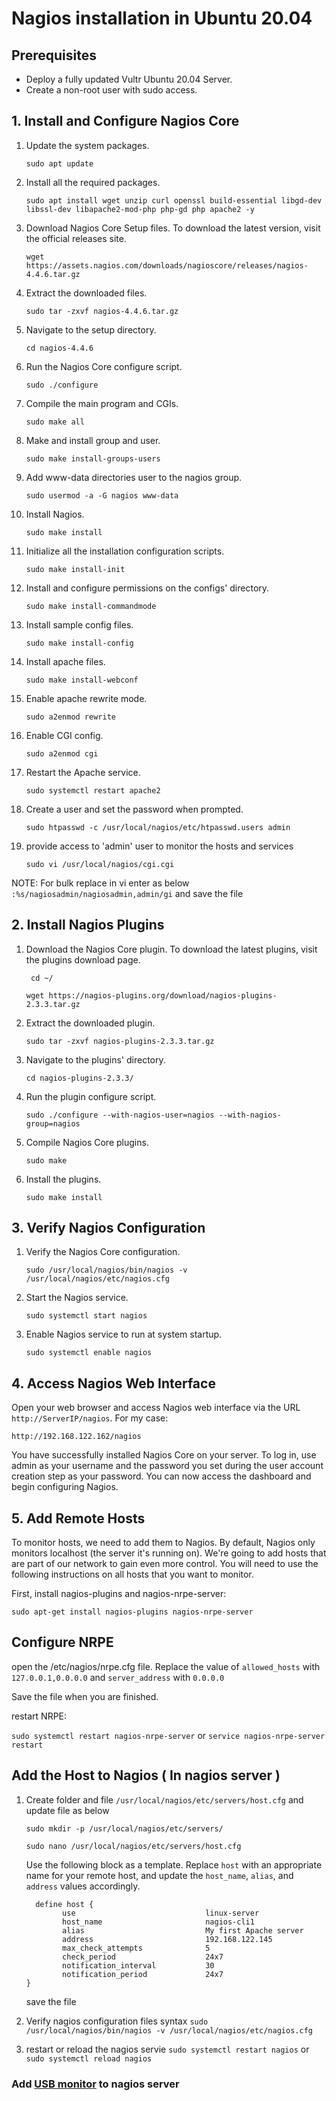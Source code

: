 # Nagios installation in Ubuntu 20.04

## Prerequisites

 - Deploy a fully updated Vultr Ubuntu 20.04 Server.
 - Create a non-root user with sudo access.

## 1. Install and Configure Nagios Core

 1. Update the system packages.

    `sudo apt update`
 
 2. Install all the required packages.

    `sudo apt install wget unzip curl openssl build-essential libgd-dev libssl-dev libapache2-mod-php php-gd php apache2 -y`
 
 3. Download Nagios Core Setup files. To download the latest version, visit the official releases site.
 
    `wget https://assets.nagios.com/downloads/nagioscore/releases/nagios-4.4.6.tar.gz`
 
 4. Extract the downloaded files.

    `sudo tar -zxvf nagios-4.4.6.tar.gz`
 
 5. Navigate to the setup directory.

    `cd nagios-4.4.6`
 
 6. Run the Nagios Core configure script.

    `sudo ./configure`
 
 7. Compile the main program and CGIs.

    `sudo make all`
 
 8. Make and install group and user.

    `sudo make install-groups-users`
 
 9. Add www-data directories user to the nagios group.

    `sudo usermod -a -G nagios www-data`
 
 10. Install Nagios. 
 
      `sudo make install`
 
 11. Initialize all the installation configuration scripts.

      `sudo make install-init`
 
 12. Install and configure permissions on the configs' directory.

      `sudo make install-commandmode`
 
 13. Install sample config files.

      `sudo make install-config`
 
 14. Install apache files.

      `sudo make install-webconf`
 
 15. Enable apache rewrite mode.

      `sudo a2enmod rewrite`
 
 16. Enable CGI config.

      `sudo a2enmod cgi`
 
 17. Restart the Apache service.

      `sudo systemctl restart apache2`
 
 18. Create a user and set the password when prompted.

      `sudo htpasswd -c /usr/local/nagios/etc/htpasswd.users admin`
 
 19. provide access to 'admin' user to monitor the hosts and services

      `sudo vi /usr/local/nagios/cgi.cgi`
 
 NOTE: For bulk replace in vi enter as below 
 `:%s/nagiosadmin/nagiosadmin,admin/gi`
 and save the file 

## 2. Install Nagios Plugins
 
 1. Download the Nagios Core plugin. To download the latest plugins, visit the plugins download page.

    `
    cd ~/`

    `wget https://nagios-plugins.org/download/nagios-plugins-2.3.3.tar.gz
    `
 2. Extract the downloaded plugin.

    `sudo tar -zxvf nagios-plugins-2.3.3.tar.gz`
 
 3. Navigate to the plugins' directory.

    `cd nagios-plugins-2.3.3/`
 
 4. Run the plugin configure script.

    `sudo ./configure --with-nagios-user=nagios --with-nagios-group=nagios`
 
 5. Compile Nagios Core plugins.

    `sudo make`
 
 6. Install the plugins.

    `sudo make install`
 
## 3. Verify Nagios Configuration
 
 1. Verify the Nagios Core configuration.

    `sudo /usr/local/nagios/bin/nagios -v /usr/local/nagios/etc/nagios.cfg`
 
 2. Start the Nagios service.

    `sudo systemctl start nagios`
 
 3. Enable Nagios service to run at system startup.

    `sudo systemctl enable nagios`
 
## 4. Access Nagios Web Interface

Open your web browser and access Nagios web interface via the URL `http://ServerIP/nagios`. For my case:

`http://192.168.122.162/nagios`

You have successfully installed Nagios Core on your server. To log in, use admin as your username and the password you set during the user account creation step as your password. You can now access the dashboard and begin configuring Nagios.

## 5. Add Remote Hosts

To monitor hosts, we need to add them to Nagios. By default, Nagios only monitors localhost (the server it's running on). We're going to add hosts that are part of our network to gain even more control. You will need to use the following instructions on all hosts that you want to monitor.

First, install nagios-plugins and nagios-nrpe-server:

`sudo apt-get install nagios-plugins nagios-nrpe-server`

## Configure NRPE

open the /etc/nagios/nrpe.cfg file. Replace the value of `allowed_hosts` with `127.0.0.1,0.0.0.0` and `server_address` with `0.0.0.0`

Save the file when you are finished.

restart NRPE:

`sudo systemctl restart nagios-nrpe-server` or `service nagios-nrpe-server restart`

## Add the Host to Nagios ( In nagios server )

 1. Create folder and file `/usr/local/nagios/etc/servers/host.cfg` and update file as below

    `sudo mkdir -p /usr/local/nagios/etc/servers/`

    `sudo nano /usr/local/nagios/etc/servers/host.cfg`

      Use the following block as a template. Replace `host` with an appropriate name for your remote host, and update the `host_name`, `alias`, and `address` values accordingly.
      
    ```
      define host {
            use                             linux-server
            host_name                       nagios-cli1
            alias                           My first Apache server
            address                         192.168.122.145
            max_check_attempts              5
            check_period                    24x7
            notification_interval           30
            notification_period             24x7
    }
    ```
    
      save the file
  
  2. Verify nagios configuration files syntax
  `sudo /usr/local/nagios/bin/nagios -v /usr/local/nagios/etc/nagios.cfg`
  
  3. restart or reload the nagios servie
  `sudo systemctl restart nagios` or `sudo systemctl reload nagios`
  

### Add [USB monitor](usb-monitor.md) to nagios server 

